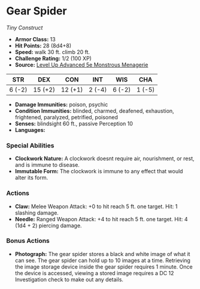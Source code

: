 # Gear Spider

*Tiny* *Construct*

- **Armor Class:** 13
- **Hit Points:** 28 (8d4+8)
- **Speed:** walk 30 ft. climb 20 ft.
- **Challenge Rating:** 1/2 (100 XP)
- **Source:** [Level Up Advanced 5e Monstrous Menagerie](https://www.levelup5e.com)

| STR | DEX | CON | INT | WIS | CHA |
| --- | --- | --- | --- | --- | --- |
| 6 (-2) | 15 (+2) | 12 (+1) | 2 (-4) | 6 (-2) | 1 (-5) |

- **Damage Immunities:** poison, psychic
- **Condition Immunities:** blinded, charmed, deafened, exhaustion, frightened, paralyzed, petrified, poisoned
- **Senses:** blindsight 60 ft., passive Perception 10
- **Languages:** 
### Special Abilities
- **Clockwork Nature:** A clockwork doesnt require air, nourishment, or rest, and is immune to disease.
- **Immutable Form:** The clockwork is immune to any effect that would alter its form.
### Actions
- **Claw:** Melee Weapon Attack: +0 to hit  reach 5 ft.  one target. Hit: 1 slashing damage.
- **Needle:** Ranged Weapon Attack: +4 to hit  reach 5 ft.  one target. Hit: 4 (1d4 + 2) piercing damage.
### Bonus Actions
- **Photograph:** The gear spider stores a black and white image of what it can see. The gear spider can hold up to 10 images at a time. Retrieving the image storage device inside the gear spider requires 1 minute. Once the device is accessed, viewing a stored image requires a DC 12 Investigation check to make out any details.
